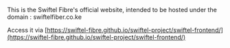 This is the Swiftel Fibre's official website, intended to be hosted under the domain : swiftelfiber.co.ke

Access it via [https://swiftel-fibre.github.io/swiftel-project/swiftel-frontend/](https://swiftel-fibre.github.io/swiftel-project/swiftel-frontend/)
